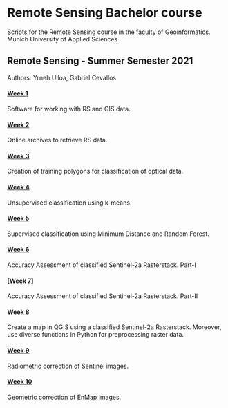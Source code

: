 # Remote Sensing Bachelor course
Scripts for the Remote Sensing course in the faculty of Geoinformatics. Munich University of Applied Sciences

## Remote Sensing - Summer Semester 2021
Authors: Yrneh Ulloa, Gabriel Cevallos

#### [Week 1](https://mybinder.org/v2/gh/yzut-ydv/geoinformatics_hm/HEAD?filepath=jupyter_notebooks%2Fpractice1_fe1.ipynb)
Software for working with RS and GIS data. 

#### [Week 2](https://mybinder.org/v2/gh/yzut-ydv/geoinformatics_hm/HEAD?filepath=jupyter_notebooks%2Fpractice2_fe1.ipynb)
Online archives to retrieve RS data.

#### [Week 3](https://mybinder.org/v2/gh/yzut-ydv/geoinformatics_hm/HEAD?filepath=jupyter_notebooks%2Fpractice3_fe1.ipynb)
Creation of training polygons for classification of optical data.

#### [Week 4](https://mybinder.org/v2/gh/yzut-ydv/geoinformatics_hm/HEAD?filepath=jupyter_notebooks%2Fpractice4_fe1.ipynb)
Unsupervised classification using k-means.

#### [Week 5](https://mybinder.org/v2/gh/yzut-ydv/geoinformatics_hm/HEAD?filepath=jupyter_notebooks%2Fpractice5_fe1.ipynb)
Supervised classification using Minimum Distance and Random Forest.

#### [Week 6](https://mybinder.org/v2/gh/yzut-ydv/geoinformatics_hm/HEAD?filepath=jupyter_notebooks%2Fpractice6_fe1.ipynb)
Accuracy Assessment of classified Sentinel-2a Rasterstack. Part-I

#### [Week 7]
Accuracy Assessment of classified Sentinel-2a Rasterstack. Part-II

#### [Week 8](https://mybinder.org/v2/gh/yzut-ydv/geoinformatics_hm/HEAD?filepath=jupyter_notebooks%2Fpractice7_fe1.ipynb)
Create a map in QGIS using a classified Sentinel-2a Rasterstack. Moreover, use diverse functions in Python for preprocessing raster data.

#### [Week 9](https://mybinder.org/v2/gh/yzut-ydv/geoinformatics_hm/HEAD?filepath=jupyter_notebooks%2Fpractice8_fe1.ipynb)
Radiometric correction of Sentinel images. 

#### [Week 10](https://mybinder.org/v2/gh/yzut-ydv/geoinformatics_hm/HEAD?filepath=jupyter_notebooks%2Fpractice9_fe1.ipynb)
Geometric correction of EnMap images. 

